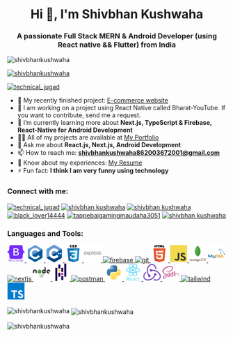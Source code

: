<h1 align="center">Hi 👋, I'm Shivbhan Kushwaha</h1>
<h3 align="center">A passionate Full Stack MERN & Android Developer (using React native && Flutter) from India</h3>

<p align="left">
  <img src="https://komarev.com/ghpvc/?username=shivbhankushwaha&label=Profile%20views&color=0e75b6&style=flat" alt="shivbhankushwaha" />
</p>

<p align="left">
  <a href="https://github.com/ryo-ma/github-profile-trophy">
    <img src="https://github-profile-trophy.vercel.app/?username=shivbhankushwaha" alt="shivbhankushwaha" />
  </a>
</p>

<p align="left">
  <a href="https://twitter.com/technical_jugad" target="blank">
    <img src="https://img.shields.io/twitter/follow/technical_jugad?logo=twitter&style=for-the-badge" alt="technical_jugad" />
  </a>
</p>

- 🔭 My recently finished project: [E-commerce website](https://agra-marbles-store.vercel.app/)
- 🔭 I am working on a project using React Native called Bharat-YouTube. If you want to contribute, send me a request.
- 🌱 I’m currently learning more about **Next.js, TypeScript & Firebase, React-Native for Android Development**
- 👨‍💻 All of my projects are available at [My Portfolio](https://my-port-folio-next-js.vercel.app/)
- 💬 Ask me about **React.js, Next.js, Android Development**
- 📫 How to reach me: **shivbhankushwaha862003672001@gmail.com**
- 📄 Know about my experiences: [My Resume](https://drive.google.com/file/d/10OohCLPvZhbPD_e5Oc41XMjzdNdmoUVb/view?usp=drive_link)
- ⚡ Fun fact: **I think I am very funny using technology**

<h3 align="left">Connect with me:</h3>
<p align="left">
  <a href="https://twitter.com/technical_jugad" target="blank"><img align="center" src="https://raw.githubusercontent.com/rahuldkjain/github-profile-readme-generator/master/src/images/icons/Social/twitter.svg" alt="technical_jugad" height="30" width="40" /></a>
  <a href="https://www.linkedin.com/in/shivbhan-kushwaha-183b18226/" target="blank"><img align="center" src="https://raw.githubusercontent.com/rahuldkjain/github-profile-readme-generator/master/src/images/icons/Social/linked-in-alt.svg" alt="shivbhan kushwaha" height="30" width="40" /></a>
  <a href="https://www.facebook.com/shivbhan.kushwaha.75" target="blank"><img align="center" src="https://raw.githubusercontent.com/rahuldkjain/github-profile-readme-generator/master/src/images/icons/Social/facebook.svg" alt="shivbhan kushwaha" height="30" width="40" /></a>
  <a href="https://instagram.com/black_lover14444" target="blank"><img align="center" src="https://raw.githubusercontent.com/rahuldkjain/github-profile-readme-generator/master/src/images/icons/Social/instagram.svg" alt="black_lover14444" height="30" width="40" /></a>
  <a href="https://www.youtube.com/@ShivbhanKushwaha3051" target="blank"><img align="center" src="https://raw.githubusercontent.com/rahuldkjain/github-profile-readme-generator/master/src/images/icons/Social/youtube.svg" alt="tappebajgamingmaudaha3051" height="30" width="40" /></a>
  <a href="https://leetcode.com/shivbhankushwaha862003672001/" target="blank"><img align="center" src="https://raw.githubusercontent.com/rahuldkjain/github-profile-readme-generator/master/src/images/icons/Social/leet-code.svg" alt="shivbhan kushwaha" height="30" width="40" /></a>
</p>

<h3 align="left">Languages and Tools:</h3>
<p align="left">
  <a href="https://getbootstrap.com" target="_blank" rel="noreferrer"> <img src="https://raw.githubusercontent.com/devicons/devicon/master/icons/bootstrap/bootstrap-plain-wordmark.svg" alt="bootstrap" width="40" height="40"/> </a>
  <a href="https://www.cprogramming.com/" target="_blank" rel="noreferrer"> <img src="https://raw.githubusercontent.com/devicons/devicon/master/icons/c/c-original.svg" alt="c" width="40" height="40"/> </a>
  <a href="https://www.w3schools.com/cpp/" target="_blank" rel="noreferrer"> <img src="https://raw.githubusercontent.com/devicons/devicon/master/icons/cplusplus/cplusplus-original.svg" alt="cplusplus" width="40" height="40"/> </a>
  <a href="https://www.w3schools.com/css/" target="_blank" rel="noreferrer"> <img src="https://raw.githubusercontent.com/devicons/devicon/master/icons/css3/css3-original-wordmark.svg" alt="css3" width="40" height="40"/> </a>
  <a href="https://expressjs.com" target="_blank" rel="noreferrer"> <img src="https://raw.githubusercontent.com/devicons/devicon/master/icons/express/express-original-wordmark.svg" alt="express" width="40" height="40"/> </a>
  <a href="https://firebase.google.com/" target="_blank" rel="noreferrer"> <img src="https://www.vectorlogo.zone/logos/firebase/firebase-icon.svg" alt="firebase" width="40" height="40"/> </a>
  <a href="https://git-scm.com/" target="_blank" rel="noreferrer"> <img src="https://www.vectorlogo.zone/logos/git-scm/git-scm-icon.svg" alt="git" width="40" height="40"/> </a>
  <a href="https://www.w3.org/html/" target="_blank" rel="noreferrer"> <img src="https://raw.githubusercontent.com/devicons/devicon/master/icons/html5/html5-original-wordmark.svg" alt="html5" width="40" height="40"/> </a>
  <a href="https://developer.mozilla.org/en-US/docs/Web/JavaScript" target="_blank" rel="noreferrer"> <img src="https://raw.githubusercontent.com/devicons/devicon/master/icons/javascript/javascript-original.svg" alt="javascript" width="40" height="40"/> </a>
  <a href="https://www.mongodb.com/" target="_blank" rel="noreferrer"> <img src="https://raw.githubusercontent.com/devicons/devicon/master/icons/mongodb/mongodb-original-wordmark.svg" alt="mongodb" width="40" height="40"/> </a>
  <a href="https://www.mysql.com/" target="_blank" rel="noreferrer"> <img src="https://raw.githubusercontent.com/devicons/devicon/master/icons/mysql/mysql-original-wordmark.svg" alt="mysql" width="40" height="40"/> </a>
  <a href="https://nextjs.org/" target="_blank" rel="noreferrer"> <img src="https://cdn.worldvectorlogo.com/logos/nextjs-2.svg" alt="nextjs" width="40" height="40"/> </a>
  <a href="https://nodejs.org" target="_blank" rel="noreferrer"> <img src="https://raw.githubusercontent.com/devicons/devicon/master/icons/nodejs/nodejs-original-wordmark.svg" alt="nodejs" width="40" height="40"/> </a>
  <a href="https://pandas.pydata.org/" target="_blank" rel="noreferrer"> <img src="https://raw.githubusercontent.com/devicons/devicon/2ae2a900d2f041da66e950e4d48052658d850630/icons/pandas/pandas-original.svg" alt="pandas" width="40" height="40"/> </a>
  <a href="https://postman.com" target="_blank" rel="noreferrer"> <img src="https://www.vectorlogo.zone/logos/getpostman/getpostman-icon.svg" alt="postman" width="40" height="40"/> </a>
  <a href="https://www.python.org" target="_blank" rel="noreferrer"> <img src="https://raw.githubusercontent.com/devicons/devicon/master/icons/python/python-original.svg" alt="python" width="40" height="40"/> </a>
  <a href="https://reactjs.org/" target="_blank" rel="noreferrer"> <img src="https://raw.githubusercontent.com/devicons/devicon/master/icons/react/react-original-wordmark.svg" alt="react" width="40" height="40"/> </a>
  <a href="https://redux.js.org" target="_blank" rel="noreferrer"> <img src="https://raw.githubusercontent.com/devicons/devicon/master/icons/redux/redux-original.svg" alt="redux" width="40" height="40"/> </a>
  <a href="https://sass-lang.com" target="_blank" rel="noreferrer"> <img src="https://raw.githubusercontent.com/devicons/devicon/master/icons/sass/sass-original.svg" alt="sass" width="40" height="40"/> </a>
  <a href="https://tailwindcss.com/" target="_blank" rel="noreferrer"> <img src="https://www.vectorlogo.zone/logos/tailwindcss/tailwindcss-icon.svg" alt="tailwind" width="40" height="40"/> </a>
  <a href="https://www.typescriptlang.org/" target="_blank" rel="noreferrer"> <img src="https://raw.githubusercontent.com/devicons/devicon/master/icons/typescript/typescript-original.svg" alt="typescript" width="40" height="40"/> </a>
</p>

<p>
  <img align="left" src="https://github-readme-stats.vercel.app/api/top-langs?username=shivbhankushwaha&show_icons=true&locale=en&layout=compact" alt="shivbhankushwaha" />
</p>

<p>
  &nbsp;<img align="center" src="https://github-readme-stats.vercel.app/api?username=shivbhankushwaha&show_icons=true&locale=en" alt="shivbhankushwaha" />
</p>

<p>
  <img align="center" src="https://github-readme-streak-stats.herokuapp.com/?user=shivbhankushwaha&" alt="shivbhankushwaha" />
</p>
